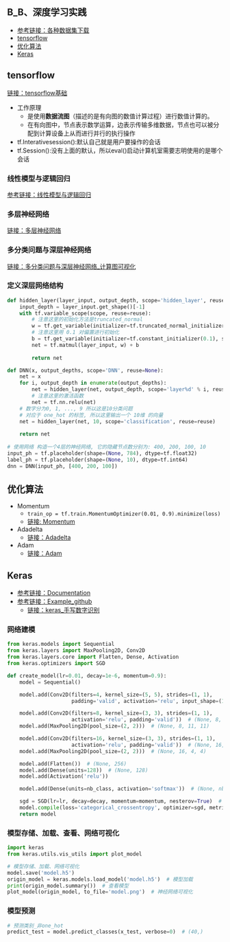 ## B_B、深度学习实践

* [参考链接：各种数据集下载](https://mp.weixin.qq.com/s/mq2aCU91zcTe-lkPTiAF2g)
* [tensorflow](#tensorflow)
* [优化算法](#优化算法)
* [Keras](#Keras)

## tensorflow
[链接：tensorflow基础](https://github.com/FangChao1086/machine_learning/tree/master/深度学习/tensorflow/Tensorflow基础.ipynb)  
* 工作原理
  * 是使用**数据流图**（描述的是有向图的数值计算过程）进行数值计算的。
  * 在有向图中，节点表示数学运算，边表示传输多维数据，节点也可以被分配到计算设备上从而进行并行的执行操作
* tf.Interativesession():默认自己就是用户要操作的会话
* tf.Session():没有上面的默认，所以eval()启动计算机室需要志明使用的是哪个会话

### 线性模型与逻辑回归
[参考链接：线性模型与逻辑回归](https://blog.csdn.net/weixin_43824059/article/details/86530652)
### 多层神经网络
[链接：多层神经网络](https://github.com/FangChao1086/machine_learning/blob/master/深度学习/tensorflow/多层神经网络.ipynb)
### 多分类问题与深层神经网络
[链接：多分类问题与深层神经网络_计算图可视化](https://github.com/FangChao1086/machine_learning/blob/master/深度学习/tensorflow/多分类问题及深层神经网络.ipynb)

### 定义深层网络结构
```python
def hidden_layer(layer_input, output_depth, scope='hidden_layer', reuse=None):
    input_depth = layer_input.get_shape()[-1]
    with tf.variable_scope(scope, reuse=reuse):
        # 注意这里的初始化方法是truncated_normal
        w = tf.get_variable(initializer=tf.truncated_normal_initializer(stddev=0.1), shape=(input_depth, output_depth), name='weights')
        # 注意这里用 0.1 对偏置进行初始化
        b = tf.get_variable(initializer=tf.constant_initializer(0.1), shape=(output_depth), name='bias')
        net = tf.matmul(layer_input, w) + b
        
        return net

def DNN(x, output_depths, scope='DNN', reuse=None):
    net = x
    for i, output_depth in enumerate(output_depths):
        net = hidden_layer(net, output_depth, scope='layer%d' % i, reuse=reuse)
        # 注意这里的激活函数
        net = tf.nn.relu(net)
    # 数字分为0, 1, ..., 9 所以这是10分类问题
    # 对应于 one_hot 的标签, 所以这里输出一个 10维 的向量
    net = hidden_layer(net, 10, scope='classification', reuse=reuse)
    
    return net
    
# 使用网络 构造一个4层的神经网络, 它的隐藏节点数分别为: 400, 200, 100, 10
input_ph = tf.placeholder(shape=(None, 784), dtype=tf.float32)
label_ph = tf.placeholder(shape=(None, 10), dtype=tf.int64)
dnn = DNN(input_ph, [400, 200, 100])
```

## 优化算法
* Momentum
  * `train_op = tf.train.MomentumOptimizer(0.01, 0.9).minimize(loss)`
  * [链接: Momentum](https://github.com/FangChao1086/machine_learning/blob/master/深度学习/tensorflow/Momentum.ipynb)  
* Adadelta
  * [链接：Adadelta](https://github.com/FangChao1086/machine_learning/blob/master/深度学习/tensorflow/Adadelta.ipynb)
* Adam
  * [链接：Adam](https://github.com/FangChao1086/machine_learning/blob/master/深度学习/tensorflow/Adam.ipynb)

## Keras
* [参考链接：Documentation](https://keras.io/)
* [参考链接：Example_github](https://github.com/fchollet/keras/tree/master/examples)
  * [链接：keras_手写数字识别](https://github.com/FangChao1086/machine_learning/tree/master/B、深度学习/深度学习实例/keras_手写数字识别)  
### 网络建模
```python
from keras.models import Sequential
from keras.layers import MaxPooling2D, Conv2D
from keras.layers.core import Flatten, Dense, Activation
from keras.optimizers import SGD

def create_model(lr=0.01, decay=1e-6, momentum=0.9):
    model = Sequential()

    model.add(Conv2D(filters=4, kernel_size=(5, 5), strides=(1, 1),
                     padding='valid', activation='relu', input_shape=(1, 28, 28)))  # (None, 4, 24, 24)

    model.add(Conv2D(filters=8, kernel_size=(3, 3), strides=(1, 1),
                     activation='relu', padding='valid'))  # (None, 8, 22, 22)
    model.add(MaxPooling2D(pool_size=(2, 2)))  # (None, 8, 11, 11)

    model.add(Conv2D(filters=16, kernel_size=(3, 3), strides=(1, 1),
                     activation='relu', padding='valid'))  # (None, 16, 9, 9)
    model.add(MaxPooling2D(pool_size=(2, 2)))  # (None, 16, 4, 4)

    model.add(Flatten())  # (None, 256)
    model.add(Dense(units=128))  # (None, 128)
    model.add(Activation('relu'))

    model.add(Dense(units=nb_class, activation='softmax'))  # (None, nb_class)

    sgd = SGD(lr=lr, decay=decay, momentum=momentum, nesterov=True)  # 优化方法
    model.compile(loss='categorical_crossentropy', optimizer=sgd, metrics=['accuracy'])
    return model
```
### 模型存储、加载、查看、网络可视化
```python
import keras
from keras.utils.vis_utils import plot_model

# 模型存储、加载、网络可视化
model.save('model.h5')
origin_model = keras.models.load_model('model.h5')  # 模型加载
print(origin_model.summary())  # 查看模型
plot_model(origin_model, to_file='model.png')  # 神经网络可视化
```
### 模型预测
```python
# 预测类别_非one_hot
predict_test = model.predict_classes(x_test, verbose=0)  # (40,)
```
